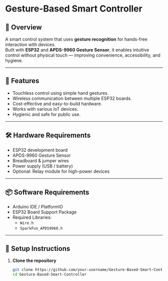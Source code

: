 # Gesture-Based Smart Controller

## 📖 Overview
A smart control system that uses **gesture recognition** for hands-free interaction with devices.  
Built with **ESP32** and **APDS-9960 Gesture Sensor**, it enables intuitive control without physical touch — improving convenience, accessibility, and hygiene.

---

## 🚀 Features
- Touchless control using simple hand gestures.
- Wireless communication between multiple ESP32 boards.
- Cost-effective and easy-to-build hardware.
- Works with various IoT devices.
- Hygienic and safe for public use.

---

## 🛠 Hardware Requirements
- ESP32 development board
- APDS-9960 Gesture Sensor
- Breadboard & jumper wires
- Power supply (USB / battery)
- Optional: Relay module for high-power devices

---

## 📦 Software Requirements
- Arduino IDE / PlatformIO
- ESP32 Board Support Package
- Required Libraries:
  - `Wire.h`
  - `SparkFun_APDS9960.h`

---

## 🔧 Setup Instructions
1. **Clone the repository**  
   ```bash
   git clone https://github.com/your-username/Gesture-Based-Smart-Controller.git
   cd Gesture-Based-Smart-Controller
